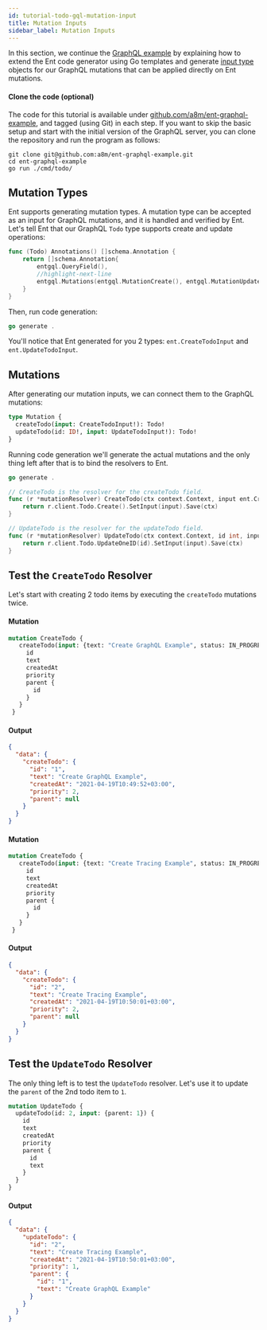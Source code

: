 ```yaml
---
id: tutorial-todo-gql-mutation-input
title: Mutation Inputs
sidebar_label: Mutation Inputs
---
```


In this section, we continue the [GraphQL example](tutorial-todo-gql.mdx) by explaining how to extend the Ent code
generator using Go templates and generate [input type](https://graphql.org/graphql-js/mutations-and-input-types/)
objects for our GraphQL mutations that can be applied directly on Ent mutations.

#### Clone the code (optional)

The code for this tutorial is available under [github.com/a8m/ent-graphql-example](https://github.com/a8m/ent-graphql-example),
and tagged (using Git) in each step. If you want to skip the basic setup and start with the initial version of the GraphQL
server, you can clone the repository and run the program as follows:

```console
git clone git@github.com:a8m/ent-graphql-example.git
cd ent-graphql-example 
go run ./cmd/todo/
```

## Mutation Types

Ent supports generating mutation types. A mutation type can be accepted as an input for GraphQL mutations, and it is
handled and verified by Ent. Let's tell Ent that our GraphQL `Todo` type supports create and update operations:

```go title="ent/schema/todo.go"
func (Todo) Annotations() []schema.Annotation {
	return []schema.Annotation{
		entgql.QueryField(),
		//highlight-next-line
		entgql.Mutations(entgql.MutationCreate(), entgql.MutationUpdate()),
	}
}
```

Then, run code generation:

```go
go generate .
```

You'll notice that Ent generated for you 2 types: `ent.CreateTodoInput` and `ent.UpdateTodoInput`.

## Mutations

After generating our mutation inputs, we can connect them to the GraphQL mutations:

```graphql title="todo.graphql"
type Mutation {
  createTodo(input: CreateTodoInput!): Todo!
  updateTodo(id: ID!, input: UpdateTodoInput!): Todo!
}
```

Running code generation we'll generate the actual mutations and the only thing left after that is to bind the resolvers
to Ent.
```go
go generate .
```

```go title="todo.resolvers.go"
// CreateTodo is the resolver for the createTodo field.
func (r *mutationResolver) CreateTodo(ctx context.Context, input ent.CreateTodoInput) (*ent.Todo, error) {
	return r.client.Todo.Create().SetInput(input).Save(ctx)
}

// UpdateTodo is the resolver for the updateTodo field.
func (r *mutationResolver) UpdateTodo(ctx context.Context, id int, input ent.UpdateTodoInput) (*ent.Todo, error) {
	return r.client.Todo.UpdateOneID(id).SetInput(input).Save(ctx)
}
```


## Test the `CreateTodo` Resolver

Let's start with creating 2 todo items by executing the `createTodo` mutations twice.

#### Mutation

```graphql
mutation CreateTodo {
   createTodo(input: {text: "Create GraphQL Example", status: IN_PROGRESS, priority: 2}) {
     id
     text
     createdAt
     priority
     parent {
       id
     }
   }
 }
```

#### Output

```json
{
  "data": {
    "createTodo": {
      "id": "1",
      "text": "Create GraphQL Example",
      "createdAt": "2021-04-19T10:49:52+03:00",
      "priority": 2,
      "parent": null
    }
  }
}
```

#### Mutation

```graphql
mutation CreateTodo {
   createTodo(input: {text: "Create Tracing Example", status: IN_PROGRESS, priority: 2}) {
     id
     text
     createdAt
     priority
     parent {
       id
     }
   }
 }
```

#### Output

```json
{
  "data": {
    "createTodo": {
      "id": "2",
      "text": "Create Tracing Example",
      "createdAt": "2021-04-19T10:50:01+03:00",
      "priority": 2,
      "parent": null
    }
  }
}
```

## Test the `UpdateTodo` Resolver

The only thing left is to test the `UpdateTodo` resolver. Let's use it to update the `parent` of the 2nd todo item to `1`.

```graphql
mutation UpdateTodo {
  updateTodo(id: 2, input: {parent: 1}) {
    id
    text
    createdAt
    priority
    parent {
      id
      text
    }
  }
}
```

#### Output

```json
{
  "data": {
    "updateTodo": {
      "id": "2",
      "text": "Create Tracing Example",
      "createdAt": "2021-04-19T10:50:01+03:00",
      "priority": 1,
      "parent": {
        "id": "1",
        "text": "Create GraphQL Example"
      }
    }
  }
}
```